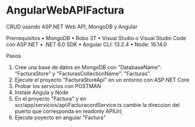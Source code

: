 # AngularWebAPIFactura

CRUD usando ASP.NET Web API, MongoDB y Angular

Prerrequisitos
•	MongoDB
•	Robo 3T
•	Visual Studio o Visual Studio Code con ASP.NET
•	.NET 6.0 SDK
•	Angular CLI: 13.2.4
• Node: 16.14.0

Pasos
1. Cree una base de datos en MongoDB con "DatabaseName": "FacturaStore" y "FacturasCollectionName": "Facturas".
2. Ejecute el proyecto "FacturaStoreApi" en un entorno con ASP.NET Core
3. Probar los servicios con POSTMAN
4. Instale Angula y Node
5. En el proyecto "Factura" y en scr/app/servicios/api/FacturacordService.ts cambie la direccion del puerto que corresponda en readonly APIUrl;
6. Ejecute poyecto en angular "Factura"

